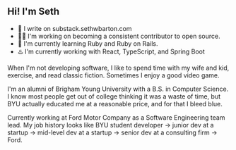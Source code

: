 ## Hi! I'm Seth

- 📝 I write on substack.sethwbarton.com
- 👷‍♂️ I'm working on becoming a consistent contributor to open source. 
- 🚅 I'm currently learning Ruby and Ruby on Rails.
- ♨️ I'm currently working with React, TypeScript, and Spring Boot

When I'm not developing software, I like to spend time with my wife and kid, exercise, and read classic fiction. Sometimes I enjoy a good video game.


I'm an alumni of Brigham Young University with a B.S. in Computer Science. I know most people get out of college thinking it was a waste of time, but BYU actually educated me at a reasonable price, and for that I bleed blue.


Currently working at Ford Motor Company as a Software Engineering team lead. My job history looks like BYU student developer -> junior dev at a startup -> mid-level dev at a startup -> senior dev at a consulting firm -> Ford.


[website]: https://sethwbarton.com
[linkedin]: https://www.linkedin.com/in/seth-barton-828787156/
[github]: https://github.com/sethwbarton
